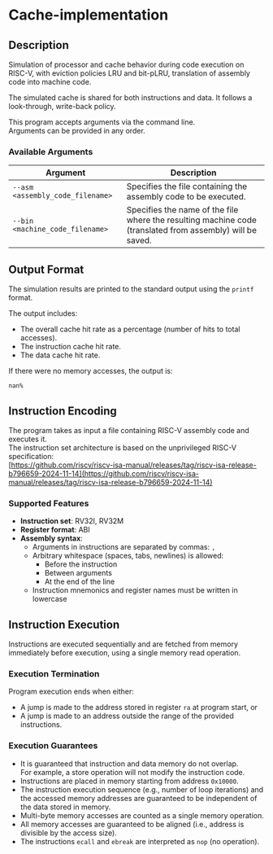 # Cache-implementation
## Description
Simulation of processor and cache behavior during code execution on RISC-V, with eviction policies LRU and bit-pLRU, translation of assembly code into machine code.

The simulated cache is shared for both instructions and data.
It follows a look-through, write-back policy.

This program accepts arguments via the command line.  
Arguments can be provided in any order.

### Available Arguments

| Argument | Description |
|----------|-------------|
| `--asm <assembly_code_filename>` | Specifies the file containing the assembly code to be executed. |
| `--bin <machine_code_filename>` | Specifies the name of the file where the resulting machine code (translated from assembly) will be saved. |

##  Output Format

The simulation results are printed to the standard output using the `printf` format.

The output includes:
- The overall cache hit rate as a percentage (number of hits to total accesses).
- The instruction cache hit rate.
- The data cache hit rate.

If there were no memory accesses, the output is:

```
nan%
```

## Instruction Encoding

The program takes as input a file containing RISC-V assembly code and executes it.  
The instruction set architecture is based on the unprivileged RISC-V specification:  
[https://github.com/riscv/riscv-isa-manual/releases/tag/riscv-isa-release-b796659-2024-11-14](https://github.com/riscv/riscv-isa-manual/releases/tag/riscv-isa-release-b796659-2024-11-14)

### Supported Features

- **Instruction set**: RV32I, RV32M
- **Register format**: ABI
- **Assembly syntax**:
  - Arguments in instructions are separated by commas: `,`
  - Arbitrary whitespace (spaces, tabs, newlines) is allowed:
    - Before the instruction
    - Between arguments
    - At the end of the line
  - Instruction mnemonics and register names must be written in lowercase
  

## Instruction Execution

Instructions are executed sequentially and are fetched from memory immediately before execution, using a single memory read operation.

### Execution Termination

Program execution ends when either:
- A jump is made to the address stored in register `ra` at program start, or
- A jump is made to an address outside the range of the provided instructions.

### Execution Guarantees

- It is guaranteed that instruction and data memory do not overlap.  
  For example, a store operation will not modify the instruction code.
- Instructions are placed in memory starting from address `0x10000`.
- The instruction execution sequence (e.g., number of loop iterations) and the accessed memory addresses are guaranteed to be independent of the data stored in memory.
- Multi-byte memory accesses are counted as a single memory operation.
- All memory accesses are guaranteed to be aligned (i.e., address is divisible by the access size).
- The instructions `ecall` and `ebreak` are interpreted as `nop` (no operation).